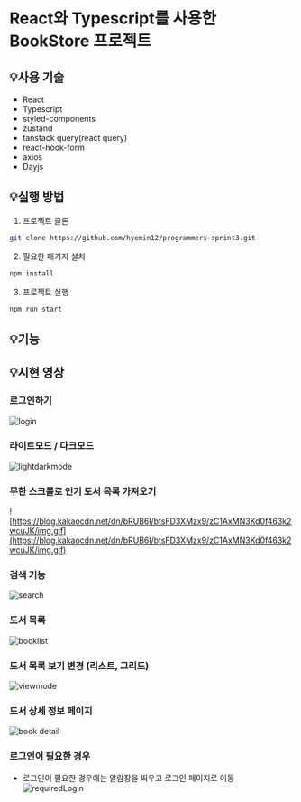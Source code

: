 # React와 Typescript를 사용한 BookStore 프로젝트

## 💡사용 기술

- React
- Typescript
- styled-components
- zustand
- tanstack query(react query)
- react-hook-form
- axios
- Dayjs

## 💡실행 방법

1. 프로젝트 클론

```bash
git clone https://github.com/hyemin12/programmers-sprint3.git
```

2. 필요한 패키지 설치

```bash
npm install
```

3. 프로젝트 실행

```bash
npm run start
```

## 💡기능

## 💡시현 영상

### 로그인하기

![login](https://github.com/hyemin12/programmers-sprint3/assets/66300732/c1fd76c5-3643-48f7-8c70-db76513944f0)

### 라이트모드 / 다크모드

![lightdarkmode](https://github.com/hyemin12/programmers-sprint3/assets/66300732/3dec1411-19cb-424a-bbbb-f02e6e4e4692)

### 무한 스크롤로 인기 도서 목록 가져오기

![https://blog.kakaocdn.net/dn/bRUB6l/btsFD3XMzx9/zC1AxMN3Kd0f463k2wcuJK/img.gif](https://blog.kakaocdn.net/dn/bRUB6l/btsFD3XMzx9/zC1AxMN3Kd0f463k2wcuJK/img.gif)

### 검색 기능

![search](https://github.com/hyemin12/programmers-sprint3/assets/66300732/fef140e6-2720-4ce1-ae1c-2c98b3ac7c70)

### 도서 목록

![booklist](https://github.com/hyemin12/programmers-sprint3/assets/66300732/55bb7fe1-e1a2-457c-b2eb-f16a010cf75d)

### 도서 목록 보기 변경 (리스트, 그리드)

![viewmode](https://github.com/hyemin12/programmers-sprint3/assets/66300732/4b1640b1-1532-4514-8717-76d84c6f28ed)

### 도서 상세 정보 페이지

![book detail](https://github.com/hyemin12/programmers-sprint3/assets/66300732/08441cf5-8c3d-4d64-a819-bf98da535d17)

### 로그인이 필요한 경우

- 로그인이 필요한 경우에는 알람창을 띄우고 로그인 페이지로 이동
  ![requiredLogin](https://github.com/hyemin12/programmers-sprint3/assets/66300732/f77f9bff-cdd7-43d2-b32f-ed3847329285)
